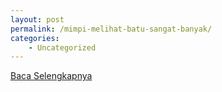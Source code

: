 ```yaml
---
layout: post
permalink: /mimpi-melihat-batu-sangat-banyak/
categories:
    - Uncategorized
---
```


[Baca Selengkapnya](/02)